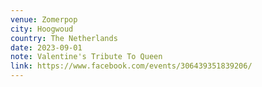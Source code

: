```yaml
---
venue: Zomerpop
city: Hoogwoud
country: The Netherlands
date: 2023-09-01
note: Valentine's Tribute To Queen
link: https://www.facebook.com/events/306439351839206/
---
```

